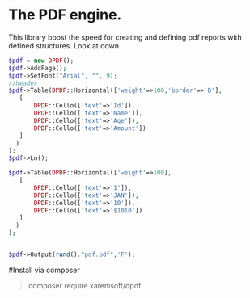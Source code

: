# The PDF engine.
 This library boost the speed for creating and defining pdf reports with defined structures. Look at down.

 ```php
$pdf = new DPDF();
$pdf->AddPage();
$pdf->SetFont("Arial", "", 9);
//header
$pdf->Table(DPDF::Horizontal(['weight'=>100,'border'=>'B'],
    [
        DPDF::Cello(['text'=>'Id']),
        DPDF::Cello(['text'=>'Name']),
        DPDF::Cello(['text'=>'Age']),
        DPDF::Cello(['text'=>'Amount'])
    ]
   )
);
$pdf->Ln();

$pdf->Table(DPDF::Horizontal(['weight'=>100],
    [
        DPDF::Cello(['text'=>'1']),
        DPDF::Cello(['text'=>'JAN']),
        DPDF::Cello(['text'=>'10']),
        DPDF::Cello(['text'=>'$1010'])
    ]
   )
);


$pdf->Output(rand()."pdf.pdf",'F');

 ```



#Install via composer
> composer require xarenisoft/dpdf

